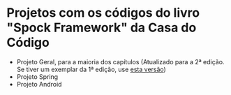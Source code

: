 # Projetos com os códigos do livro "Spock Framework" da Casa do Código
* Projeto Geral, para a maioria dos capítulos (Atualizado para a 2ª edição. Se tiver um exemplar da 1ª edição, use [esta versão](https://github.com/jyoshiriro/exemplos-livro-spock-framework/tree/1a_edicao))
* Projeto Spring
* Projeto Android
